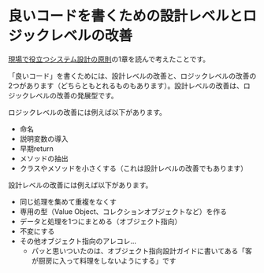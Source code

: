# 良いコードを書くための設計レベルとロジックレベルの改善

[現場で役立つシステム設計の原則](現場で役立つシステム設計の原則.md)の1章を読んで考えたことです。

「良いコード」を書くためには、設計レベルの改善と、ロジックレベルの改善の2つがあります（どちらともとれるものもあります）。設計レベルの改善は、ロジックレベルの改善の発展型です。

ロジックレベルの改善には例えば以下があります。

- 命名
- 説明変数の導入
- 早期return
- メソッドの抽出
- クラスやメソッドを小さくする（これは設計レベルの改善でもあります）

設計レベルの改善には例えば以下があります。

- 同じ処理を集めて重複をなくす
- 専用の型（Value Object、コレクションオブジェクトなど）を作る
- データと処理を1つにまとめる（オブジェクト指向）
- 不変にする
- その他オブジェクト指向のアレコレ...
	- パッと思いついたのは、オブジェクト指向設計ガイドに書いてある「客が厨房に入って料理をしないようにする」です